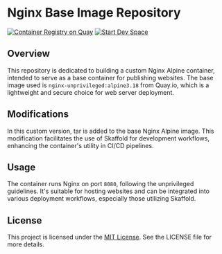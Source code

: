 # Nginx Base Image Repository

[![Container Registry on Quay](https://img.shields.io/badge/Quay-Container_Registry-46b9e5 "Container Registry on Quay")](https://quay.io/repository/michard/nginx_base_image)
[![Start Dev Space](https://www.eclipse.org/che/contribute.svg)](https://devspaces.apps.ocp.michard.cc#https://github.com/smichard/nginx_base_image)

## Overview
This repository is dedicated to building a custom Nginx Alpine container, intended to serve as a base container for publishing websites. The base image used is `nginx-unprivileged:alpine3.18` from Quay.io, which is a lightweight and secure choice for web server deployment.

## Modifications
In this custom version, tar is added to the base Nginx Alpine image. This modification facilitates the use of Skaffold for development workflows, enhancing the container's utility in CI/CD pipelines.

## Usage
The container runs Nginx on port `8080`, following the unprivileged guidelines. It's suitable for hosting websites and can be integrated into various deployment workflows, especially those utilizing Skaffold.

## License

This project is licensed under the [MIT License](./LICENSE). See the LICENSE file for more details.